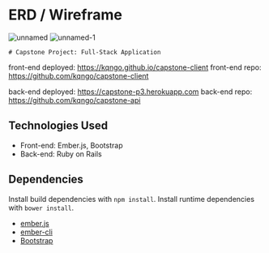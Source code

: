# ERD / Wireframe
![unnamed](https://cloud.githubusercontent.com/assets/26236941/26801224/30ef4684-4a0a-11e7-9de7-6d412525ca8e.jpg)
![unnamed-1](https://cloud.githubusercontent.com/assets/26236941/26801228/32952800-4a0a-11e7-9571-d9f8a56bee43.jpg)

	# Capstone Project: Full-Stack Application

  front-end deployed: https://kqngo.github.io/capstone-client
  front-end repo: https://github.com/kqngo/capstone-client

  back-end deployed: https://capstone-p3.herokuapp.com
  back-end repo: https://github.com/kqngo/capstone-api

  ## Technologies Used

  * Front-end: Ember.js, Bootstrap
  * Back-end: Ruby on Rails

  ## Dependencies

  Install build dependencies with `npm install`. Install runtime dependencies with `bower install`.

  -   [ember.js](http://emberjs.com/)
  -   [ember-cli](http://www.ember-cli.com/)
  -   [Bootstrap](http://getbootstrap.com)
